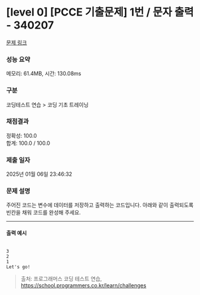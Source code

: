# [level 0] [PCCE 기출문제] 1번 / 문자 출력 - 340207 

[문제 링크](https://school.programmers.co.kr/learn/courses/30/lessons/340207) 

### 성능 요약

메모리: 61.4MB, 시간: 130.08ms

### 구분

코딩테스트 연습 > 코딩 기초 트레이닝

### 채점결과

정확성: 100.0<br/>합계: 100.0 / 100.0

### 제출 일자

2025년 01월 06일 23:46:32

### 문제 설명

<p>주어진 코드는 변수에 데이터를 저장하고 출력하는 코드입니다. 아래와 같이 출력되도록 빈칸을 채워 코드를 완성해 주세요.</p>

<hr>

<h4>출력 예시</h4>

<div class="highlight"><pre class="codehilite"><code>
3
2
1
Let's go!
</code></pre></div>

> 출처: 프로그래머스 코딩 테스트 연습, https://school.programmers.co.kr/learn/challenges
